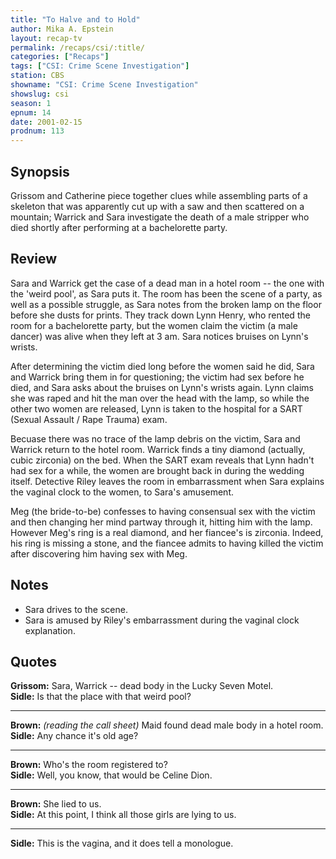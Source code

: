 ```yaml
---
title: "To Halve and to Hold"
author: Mika A. Epstein
layout: recap-tv
permalink: /recaps/csi/:title/
categories: ["Recaps"]
tags: ["CSI: Crime Scene Investigation"]
station: CBS
showname: "CSI: Crime Scene Investigation"
showslug: csi
season: 1
epnum: 14  
date: 2001-02-15
prodnum: 113  
---
```


## Synopsis

Grissom and Catherine piece together clues while assembling parts of a skeleton that was apparently cut up with a saw and then scattered on a mountain; Warrick and Sara investigate the death of a male stripper who died shortly after performing at a bachelorette party.

## Review

Sara and Warrick get the case of a dead man in a hotel room -- the one with the 'weird pool', as Sara puts it. The room has been the scene of a party, as well as a possible struggle, as Sara notes from the broken lamp on the floor before she dusts for prints. They track down Lynn Henry, who rented the room for a bachelorette party, but the women claim the victim (a male dancer) was alive when they left at 3 am. Sara notices bruises on Lynn's wrists.

After determining the victim died long before the women said he did, Sara and Warrick bring them in for questioning; the victim had sex before he died, and Sara asks about the bruises on Lynn's wrists again. Lynn claims she was raped and hit the man over the head with the lamp, so while the other two women are released, Lynn is taken to the hospital for a SART (Sexual Assault / Rape Trauma) exam.

Becuase there was no trace of the lamp debris on the victim, Sara and Warrick return to the hotel room. Warrick finds a tiny diamond (actually, cubic zirconia) on the bed. When the SART exam reveals that Lynn hadn't had sex for a while, the women are brought back in during the wedding itself. Detective Riley leaves the room in embarrassment when Sara explains the vaginal clock to the women, to Sara's amusement.

Meg (the bride-to-be) confesses to having consensual sex with the victim and then changing her mind partway through it, hitting him with the lamp. However Meg's ring is a real diamond, and her fiancee's is zirconia. Indeed, his ring is missing a stone, and the fiancee admits to having killed the victim after discovering him having sex with Meg.

## Notes

* Sara drives to the scene.  
* Sara is amused by Riley's embarrassment during the vaginal clock explanation.

## Quotes

**Grissom:** Sara, Warrick -- dead body in the Lucky Seven Motel.  
**Sidle:** Is that the place with that weird pool?  

- - -

**Brown:** _(reading the call sheet)_ Maid found dead male body in a hotel room.  
**Sidle:** Any chance it's old age?  

- - -

**Brown:** Who's the room registered to?  
**Sidle:** Well, you know, that would be Celine Dion.  

- - -

**Brown:** She lied to us.  
**Sidle:** At this point, I think all those girls are lying to us.  

- - -

**Sidle:** This is the vagina, and it does tell a monologue.

